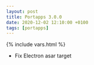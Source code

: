 ```yaml
---
layout: post
title: Portapps 3.0.0
date: 2020-12-02 12:10:00 +0100
tags: [portapps]
---
```

{% include vars.html %}

* Fix Electron asar target
